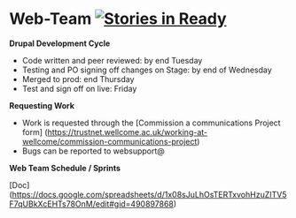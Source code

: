 # Web-Team [![Stories in Ready](https://badge.waffle.io/wellcometrust/Web-Team-Public.svg?label=ready&title=Ready)](http://waffle.io/wellcometrust/Web-Team-Public)

**Drupal Development Cycle**

- Code written and peer reviewed: by end Tuesday 
- Testing and PO signing off changes on Stage: by end of Wednesday
- Merged to prod: end Thursday 
- Test and sign off on live: Friday

**Requesting Work**

- Work is requested through the [Commission a communications Project form] (https://trustnet.wellcome.ac.uk/working-at-wellcome/commission-communications-project)
- Bugs can be reported to websupport@

**Web Team Schedule / Sprints**

[Doc] (https://docs.google.com/spreadsheets/d/1x08sJuLhOsTERTxvohHzuZITV5F7qUBkXcEHTs78OnM/edit#gid=490897868)

